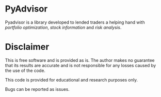 # PyAdvisor

Pyadvisor is a library developed to lended traders a helping hand with *portfolio optimization*, *stock information* and *risk analysis*. 


# Disclaimer
This is free software and is provided as is. The author makes no guarantee that its results are accurate and is not responsible for any losses caused by the use of the code.

This code is provided for educational and research purposes only.

Bugs can be reported as issues.
